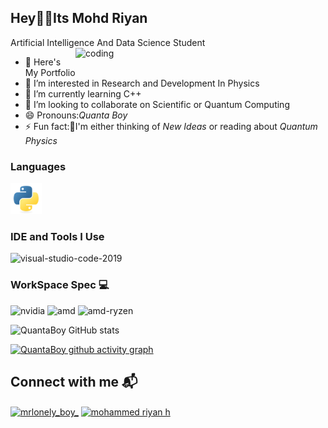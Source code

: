 ## Hey👋🏻Its Mohd Riyan

Artificial Intelligence And Data Science Student
<img align ="right" alt = "coding" width = "400" src = https://github.com/user-attachments/assets/c5b74ff2-2c13-4c2e-8b93-3a1643cc31e8/>
- 🔭 Here's My Portfolio
- 👀 I’m interested in Research and Development In Physics
- 🌱 I’m currently learning C++
- 💞️ I’m looking to collaborate on Scientific or Quantum Computing
- 😄 Pronouns:*Quanta Boy*
- ⚡ Fun fact:🚀I'm either thinking of *New Ideas* or reading about *Quantum Physics*


<h3 align="left">Languages</h3>
<p align="left"> <a href="https://www.python.org" target="_blank" rel="noreferrer"> <img src="https://raw.githubusercontent.com/devicons/devicon/master/icons/python/python-original.svg" alt="python" width="50" height="50"/> </a> </p>

### IDE and Tools I Use
<img width="50" height="50" src="https://img.icons8.com/color/50/visual-studio-code-2019.png" alt="visual-studio-code-2019"/>  

### WorkSpace Spec 💻

<img width="50" height="50" src="https://img.icons8.com/color/50/nvidia.png" alt="nvidia"/>   <img width="48" height="48" src="https://img.icons8.com/deco/48/amd.png" alt="amd"/>   <img width="48" height="48" src="https://img.icons8.com/material/48/amd-ryzen.png" alt="amd-ryzen"/>

![QuantaBoy GitHub stats](https://github-readme-stats.vercel.app/api?username=quantaboy&theme=dark&show_icons=true&&hide-issues,contribs)



[![QuantaBoy github activity graph](https://github-readme-activity-graph.vercel.app/graph?username=QuantaBoy&bg_color=000000&color=ffffff&line=51f565&point=ffffff&area=true&hide_border=true)](https://github.com/ashutosh00710/github-readme-activity-graph)

## Connect with me 📬
<a href="https://instagram.com/mrlonely_boy_" target="blank"><img align="center" src="https://raw.githubusercontent.com/rahuldkjain/github-profile-readme-generator/master/src/images/icons/Social/instagram.svg" alt="mrlonely_boy_" height="50" width="50" /></a>   <a href="https://linkedin.com/in/mohammed riyan h" target="blank"><img align="center" src="https://raw.githubusercontent.com/rahuldkjain/github-profile-readme-generator/master/src/images/icons/Social/linked-in-alt.svg" alt="mohammed riyan h" height="30" width="40" /></a>

